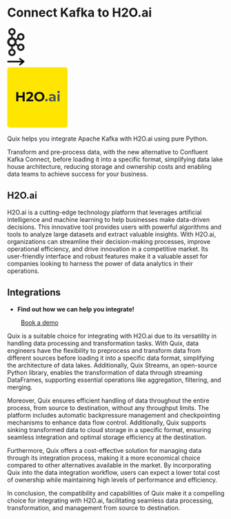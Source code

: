# Connect Kafka to H2O.ai

<div class="connect-images cards blog-grid-card" markdown>
<div>
<img src="../images/kafka_logo.png" width="40px" />
</div>
<div>
<img src="../images/arrow.svg" width="40px" />
</div>
<div>
<img src="./images/h2o-ai_1.jpg" />
</div>
</div>

Quix helps you integrate Apache Kafka with H2O.ai using pure Python.

Transform and pre-process data, with the new alternative to Confluent Kafka Connect, before loading it into a specific format, simplifying data lake house architecture, reducing storage and ownership costs and enabling data teams to achieve success for your business.

## H2O.ai

H2O.ai is a cutting-edge technology platform that leverages artificial intelligence and machine learning to help businesses make data-driven decisions. This innovative tool provides users with powerful algorithms and tools to analyze large datasets and extract valuable insights. With H2O.ai, organizations can streamline their decision-making processes, improve operational efficiency, and drive innovation in a competitive market. Its user-friendly interface and robust features make it a valuable asset for companies looking to harness the power of data analytics in their operations.

## Integrations

<div class="grid cards" markdown>

- __Find out how we can help you integrate!__

    <a class="md-button md-button--primary" href="https://share.hsforms.com/1iW0TmZzKQMChk0lxd_tGiw4yjw2?__hstc=175542013.2303933fbd746c0ac86d9ccbe9bc9100.1728383268831.1729603416735.1729620918855.31&__hssc=175542013.1.1729620918855&__hsfp=2132701734" target="_blank" style="margin:.5rem;">Book a demo</a>

</div>


Quix is a suitable choice for integrating with H2O.ai due to its versatility in handling data processing and transformation tasks. With Quix, data engineers have the flexibility to preprocess and transform data from different sources before loading it into a specific data format, simplifying the architecture of data lakes. Additionally, Quix Streams, an open-source Python library, enables the transformation of data through streaming DataFrames, supporting essential operations like aggregation, filtering, and merging.

Moreover, Quix ensures efficient handling of data throughout the entire process, from source to destination, without any throughput limits. The platform includes automatic backpressure management and checkpointing mechanisms to enhance data flow control. Additionally, Quix supports sinking transformed data to cloud storage in a specific format, ensuring seamless integration and optimal storage efficiency at the destination.

Furthermore, Quix offers a cost-effective solution for managing data through its integration process, making it a more economical choice compared to other alternatives available in the market. By incorporating Quix into the data integration workflow, users can expect a lower total cost of ownership while maintaining high levels of performance and efficiency.

In conclusion, the compatibility and capabilities of Quix make it a compelling choice for integrating with H2O.ai, facilitating seamless data processing, transformation, and management from source to destination.

